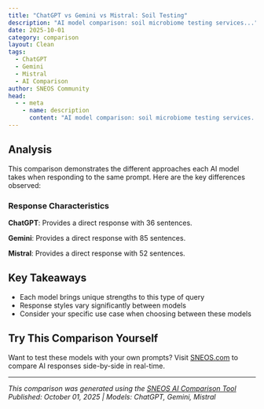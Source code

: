 ```yaml
---
title: "ChatGPT vs Gemini vs Mistral: Soil Testing"
description: "AI model comparison: soil microbiome testing services..."
date: 2025-10-01
category: comparison
layout: Clean
tags:
  - ChatGPT
  - Gemini
  - Mistral
  - AI Comparison
author: SNEOS Community
head:
  - - meta
    - name: description
      content: "AI model comparison: soil microbiome testing services..."
---
```


<ChatComparison
  title="ChatGPT vs Gemini vs Mistral: Soil Testing"
  prompt="soil microbiome testing services"
  :responses='{
    "ChatGPT": "Soil microbiome testing services analyze the microbial communities in soil, providing insights into the types, abundance, and functions of microorganisms present. These services can help in agriculture, environmental studies, land management, and research by assessing soil health, nutrient cycling, disease suppression, and more.\n\nHere are some well-known soil microbiome testing services you might consider:\n\n1. **Microbiome Insights**  \n   - Services: Soil microbial community analysis using DNA sequencing.  \n   - Applications: Agriculture, ecology, environmental monitoring.  \n   - Website: [microbiomeinsights.com](https://microbiomeinsights.com)\n\n2. **Soil Foodweb Inc.**  \n   - Services: Microscopic soil analysis focusing on soil organisms and their interactions.  \n   - Applications: Soil health, sustainable agriculture.  \n   - Website: [soilfoodweb.com](https://soilfoodweb.com)\n\n3. **AgBiome**  \n   - Services: Microbiome analysis for crop improvement and soil health.  \n   - Website: [agbiome.com](https://agbiome.com)\n\n4. **Biomesight**  \n   - Services: Soil and plant microbiome DNA sequencing tests.  \n   - Applications: Agriculture research, environmental assessment.  \n   - Website: [biomesight.com](https://biomesight.com)\n\n5. **Novogene**  \n   - Services: Metagenomic sequencing including soil microbiome analysis.  \n   - Website: [novogene.com](https://novogene.com)\n\n6. **Metagenom Bio**  \n   - Services: Environmental microbiome sequencing, including soil samples.  \n   - Website: [metagenom.bio](https://metagenom.bio)\n\n### What to consider when choosing a soil microbiome testing service:\n- **Type of analysis:** DNA sequencing (16S rRNA, ITS), metagenomics, microscopy.  \n- **Turnaround time and cost.**  \n- **Sample collection protocols.**  \n- **Data interpretation and consulting support.**  \n- **Specific goals:** Crop productivity, soil health monitoring, disease management, environmental impact.\n\nIf you provide more details about your location and specific needs, I can help recommend a service that fits best.",
    "Gemini": "Okay, let\u0027s break down soil microbiome testing services.  This is a growing field, and it\u0027s becoming increasingly valuable to farmers, gardeners, researchers, and anyone interested in understanding the life within their soil.\n\n**What are Soil Microbiome Testing Services?**\n\nThese services analyze the microbial communities present in your soil. They identify and quantify the different types of bacteria, fungi, archaea, and other microorganisms that are living in your soil.  The \u0022microbiome\u0022 is the community of these microorganisms.\n\n**Why is Soil Microbiome Testing Useful?**\n\nUnderstanding your soil microbiome can provide insights into:\n\n*   **Soil Health:** A diverse and balanced microbiome is generally an indicator of healthy soil.\n*   **Nutrient Cycling:** Microbes play a crucial role in breaking down organic matter, releasing nutrients (nitrogen, phosphorus, potassium, etc.) that plants can use.  Testing can reveal if your soil has the right microbes to efficiently cycle nutrients.\n*   **Disease Suppression:** Some microbes are beneficial and can suppress plant diseases by competing with pathogens, producing antibiotics, or triggering plant defense mechanisms.  Testing can help identify these beneficial microbes.\n*   **Plant Growth Promotion:** Certain microbes promote plant growth by producing hormones, fixing nitrogen, or solubilizing phosphorus.\n*   **Soil Carbon Sequestration:** Microbes play a role in the carbon cycle, and understanding their activity can help assess a soil\u0027s potential for carbon storage.\n*   **Optimizing Soil Management:** By understanding your soil microbiome, you can make more informed decisions about fertilization, tillage, cover cropping, and other management practices to improve soil health and plant productivity.\n*   **Problem Diagnosis:** If you\u0027re experiencing plant health issues, microbiome testing can help determine if an imbalance in the microbial community is a contributing factor.\n\n**What Information Do You Typically Get from a Soil Microbiome Test?**\n\nThe exact information you receive will vary depending on the testing service and the level of analysis you choose.  However, common outputs include:\n\n*   **Microbial Community Composition:** A list of the different types of microbes identified in your soil sample, often expressed as relative abundance (percentage of the total microbial community).  This is often visualized as charts or graphs.\n*   **Microbial Diversity Indices:** Metrics like Shannon diversity index or Chao1 estimator that quantify the richness and evenness of the microbial community.  Higher diversity is generally considered a sign of a healthier ecosystem.\n*   **Functional Potential:** Some tests can predict the functional capabilities of the microbial community based on the genes that are present.  This can provide insights into nutrient cycling, disease suppression, and other processes.\n*   **Ratio of Fungi to Bacteria:** An indicator of soil health, as the balance between fungi and bacteria is important for nutrient cycling and soil structure.\n*   **Identification of Specific Beneficial or Harmful Microbes:**  The report may highlight the presence of specific microbes known to be beneficial (e.g., nitrogen-fixing bacteria, mycorrhizal fungi) or harmful (e.g., plant pathogens).\n*   **Comparison to Reference Samples:** Some services compare your soil microbiome to a database of other soil samples to provide context and identify potential areas for improvement.\n*   **Recommendations:** Some companies offer recommendations on how to improve your soil health based on the test results. This might include suggestions for amendments, cover crops, or other management practices.\n\n**Key Considerations When Choosing a Soil Microbiome Testing Service:**\n\n*   **Testing Methodology:** Different methods are used to analyze the soil microbiome, including:\n    *   **DNA Sequencing (e.g., 16S rRNA gene sequencing, ITS sequencing, metagenomics):** This is the most common approach and provides a comprehensive picture of the microbial community. It identifies microbes based on their DNA.\n    *   **Quantitative PCR (qPCR):** This method targets specific genes or microbes of interest and quantifies their abundance.  It\u0027s useful for tracking the presence of specific beneficial or harmful microbes.\n    *   **Phospholipid Fatty Acid Analysis (PLFA):** This method analyzes the fatty acids in microbial cell membranes to estimate the abundance of different microbial groups.\n    *   **Metabolomics:** This method analyzes the metabolites (small molecules) produced by microbes, providing insights into their activity and function.\n*   **Cost:** Soil microbiome testing can range in price from a few hundred dollars to several thousand dollars, depending on the complexity of the analysis.\n*   **Turnaround Time:**  The time it takes to receive your results can vary from a few weeks to several months.\n*   **Data Interpretation and Reporting:**  Look for a service that provides clear and easy-to-understand reports, with actionable recommendations.\n*   **Expertise and Reputation:** Choose a company with a strong scientific background and a good reputation in the field. Look for peer-reviewed publications or certifications.\n*   **Sample Collection and Handling:**  Follow the company\u0027s instructions carefully for collecting and submitting your soil samples to ensure accurate results.  Improper sampling can significantly skew the results.\n*   **Geographic Location:** Some services may be better suited for specific regions or soil types.\n\n**Examples of Soil Microbiome Testing Services (Note: This is not an exhaustive list, and I recommend researching and comparing services based on your specific needs):**\n\n*   **Biome Makers:** Offer comprehensive soil microbiome analysis using DNA sequencing and provide actionable insights.\n*   **Pattern Ag:** Focuses on predicting and managing soilborne diseases using microbiome data.\n*   **Trace Genomics:** Provides DNA sequencing-based soil testing and diagnostics.\n*   **Agri-Food Technology Centre (AFTC):** Offers soil health testing and analysis services.\n*   **Indigo Ag:** Provides soil testing and data-driven insights to help farmers improve yields and sustainability.\n*   **Soil Foodweb Inc:** Employs microscopic techniques to assess soil biology.\n*   **Earthfort:** Offers a range of soil health testing services, including microbial analysis.\n*   **Aphea.Bio:** Specializes in biologicals and soil microbiome analysis for sustainable agriculture.\n*   **Microbe Detectives:** Focuses on water and soil microbiome analysis for various applications.\n\n**How to Get Started:**\n\n1.  **Define Your Goals:** What do you want to learn about your soil? What questions are you trying to answer? This will help you choose the right type of test.\n2.  **Research Different Services:** Compare the services offered by different companies, paying attention to the factors listed above.\n3.  **Contact the Company:** Talk to a representative from the company to discuss your needs and ask any questions you have.\n4.  **Collect Your Soil Sample:** Follow the company\u0027s instructions carefully.\n5.  **Submit Your Sample:** Send your sample to the lab for analysis.\n6.  **Review Your Results:** Carefully read the report and contact the company if you have any questions.\n7.  **Implement Recommendations:** Use the insights from the test to improve your soil management practices.\n\n**Important Considerations:**\n\n*   **Baseline Testing:** Consider establishing a baseline soil microbiome profile for your land. This will allow you to track changes over time and assess the impact of different management practices.\n*   **Replication:** Collect multiple soil samples from different areas of your field or garden to get a representative picture of the soil microbiome.\n*   **Context is Key:** Soil microbiome testing is just one tool in the toolbox. It\u0027s important to consider the results in the context of other soil tests, field observations, and your own knowledge of your land.\n*   **Evolving Field:**  Soil microbiome research is rapidly evolving. Stay up-to-date on the latest advancements and best practices.\n\nBy carefully considering these factors, you can choose a soil microbiome testing service that meets your needs and helps you unlock the potential of your soil. Good luck!\n",
    "Mistral": "Soil microbiome testing services are becoming increasingly popular as people recognize the importance of soil health for agriculture, gardening, and environmental sustainability. These services analyze the microbial communities in soil to provide insights into soil fertility, nutrient cycling, and overall ecosystem health. Here are some key aspects and providers of soil microbiome testing services:\n\n### Key Aspects of Soil Microbiome Testing\n\n1. **Microbial Diversity**: Assessing the variety of microorganisms present in the soil, including bacteria, fungi, archaea, and protists.\n2. **Functional Analysis**: Evaluating the roles of different microbial groups in processes like nutrient cycling, carbon sequestration, and disease suppression.\n3. **Soil Health Indicators**: Measuring parameters such as microbial biomass, enzyme activity, and respiration rates.\n4. **Pathogen Detection**: Identifying harmful microorganisms that could affect plant health.\n5. **Customized Recommendations**: Providing tailored advice for improving soil health based on the test results.\n\n### Providers of Soil Microbiome Testing Services\n\n1. **Biome Makers**: Offers comprehensive soil microbiome analysis using advanced sequencing technologies. They provide detailed reports on microbial diversity, functional analysis, and recommendations for soil management.\n\n2. **Trace Genomics**: Specializes in soil health diagnostics, including microbiome analysis. They offer insights into soil fertility, disease risk, and nutrient availability.\n\n3. **Soil Foodweb Inc.**: Provides soil microbiome testing with a focus on soil food web analysis, which includes assessing the balance of bacteria, fungi, protozoa, and nematodes.\n\n4. **MyLand**: Offers soil microbiome testing services that include DNA sequencing to identify microbial communities and their functions. They provide actionable insights for improving soil health.\n\n5. **Soil Health Institute**: Conducts research and offers soil health testing services, including microbiome analysis. They focus on sustainable agriculture practices and soil health improvement.\n\n6. **AgBiome**: Provides soil microbiome testing and analysis, focusing on identifying beneficial microbes and their roles in soil health and crop productivity.\n\n7. **Soil Health Labs**: Offers a range of soil health testing services, including microbiome analysis. They provide detailed reports and recommendations for improving soil health.\n\n### Benefits of Soil Microbiome Testing\n\n1. **Improved Crop Yields**: Understanding the microbial composition can help optimize soil conditions for better plant growth.\n2. **Disease Management**: Identifying pathogens early can help in implementing preventive measures.\n3. **Sustainable Practices**: Promoting beneficial microbes can reduce the need for chemical fertilizers and pesticides.\n4. **Environmental Stewardship**: Enhancing soil health contributes to carbon sequestration and overall ecosystem resilience.\n\n### How to Choose a Service Provider\n\n1. **Reputation and Experience**: Look for providers with a strong track record and positive reviews.\n2. **Technology and Methods**: Ensure the provider uses advanced and reliable testing methods.\n3. **Reporting and Recommendations**: Check if the provider offers comprehensive and actionable reports.\n4. **Cost**: Compare pricing to ensure you get value for your money.\n5. **Customer Support**: Good customer service can be crucial for understanding the results and implementing recommendations.\n\nSoil microbiome testing is a valuable tool for anyone interested in improving soil health and sustainability. Whether you are a farmer, gardener, or environmental scientist, these services can provide the insights needed to make informed decisions about soil management."
  }'
  published-date="16:30"
/>

## Analysis

This comparison demonstrates the different approaches each AI model takes when responding to the same prompt. Here are the key differences observed:

### Response Characteristics

**ChatGPT**: Provides a direct response with 36 sentences. 

**Gemini**: Provides a direct response with 85 sentences. 

**Mistral**: Provides a direct response with 52 sentences. 

## Key Takeaways

- Each model brings unique strengths to this type of query
- Response styles vary significantly between models
- Consider your specific use case when choosing between these models

## Try This Comparison Yourself

Want to test these models with your own prompts? Visit [SNEOS.com](https://sneos.com) to compare AI responses side-by-side in real-time.

---

*This comparison was generated using the [SNEOS AI Comparison Tool](https://sneos.com)*
*Published: October 01, 2025 | Models: ChatGPT, Gemini, Mistral*
